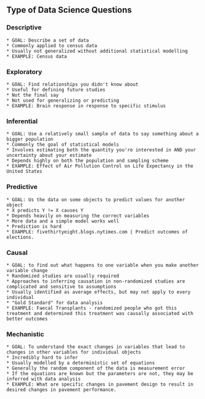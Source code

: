 ## Type of Data Science Questions

### Descriptive
	* GOAL: Describe a set of data
	* Commonly applied to census data
	* Usually not generalized without additional statistical modelling
	* EXAMPLE: Census data
### Exploratory
	* GOAL: Find relationships you didn't know about
	* Useful for defining future studies
	* Not the final say
	* Not used for generalizing or predicting
	* EXAMPLE: Brain response in response to specific stimulus
### Inferential
	* GOAL: Use a relatively small sample of data to say something about a bigger population
	* Commonly the goal of statistical models
	* Involves estimating both the quantity you're interested in AND your uncertainty about your estimate
	* Depends highly on both the population and sampling scheme
	* EXAMPLE: Effect of Air Pollution Control on Life Expectancy in the United States
### Predictive
	* GOAL: Us the data on some objects to predict values for another object
	* X predicts Y != X causes Y
	* Depends heavily on measuring the correct variables
	* More data and a simple model works well
	* Prediction is hard
	* EXAMPLE: fivethirtyeight.blogs.nytimes.com | Predict outcomes of elections.
### Causal 
	* GOAL: to find out what happens to one variable when you make another variable change
	* Randomized studies are usually required
	* Approaches to inferring causation in non-randomized studies are complicated and sensitive to assumptions
	* Usually identified as average effects, but may not apply to every individual
	* "Gold Standard" for data analysis
	* EXAMPLE: Faecal Transplants - randomized people who got this treatment and determined this treatment was causally associated with better outcomes
### Mechanistic
	* GOAL: To understand the exact changes in variables that lead to changes in other variables for individual objects
	* Incredibly hard to infer
	* Usually modelled by a deterministic set of equations
	* Generally the random component of the data is measurement error
	* If the equations are known but the parameters are not, they may be inferred with data analysis
	* EXAMPLE: What are specific changes in pavement design to result in desired changes in pavement performance.